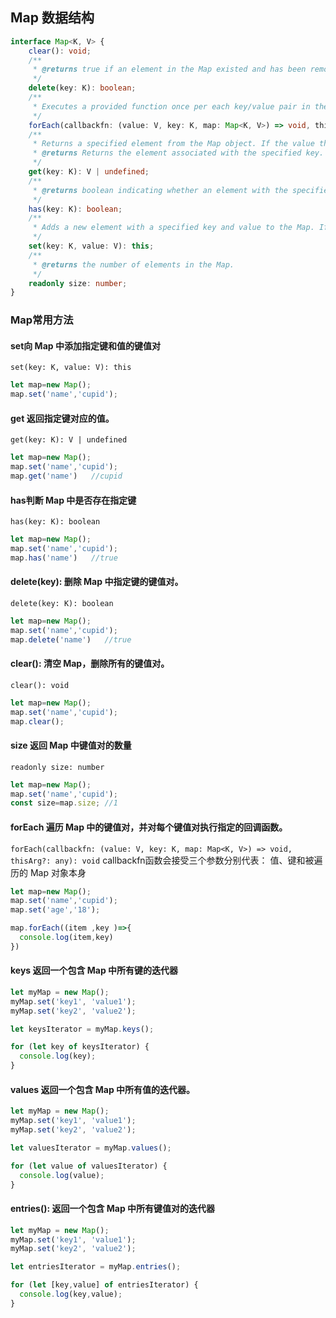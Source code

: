 ## Map 数据结构
```ts
interface Map<K, V> {
    clear(): void;
    /**
     * @returns true if an element in the Map existed and has been removed, or false if the element does not exist.
     */
    delete(key: K): boolean;
    /**
     * Executes a provided function once per each key/value pair in the Map, in insertion order.
     */
    forEach(callbackfn: (value: V, key: K, map: Map<K, V>) => void, thisArg?: any): void;
    /**
     * Returns a specified element from the Map object. If the value that is associated to the provided key is an object, then you will get a reference to that object and any change made to that object will effectively modify it inside the Map.
     * @returns Returns the element associated with the specified key. If no element is associated with the specified key, undefined is returned.
     */
    get(key: K): V | undefined;
    /**
     * @returns boolean indicating whether an element with the specified key exists or not.
     */
    has(key: K): boolean;
    /**
     * Adds a new element with a specified key and value to the Map. If an element with the same key already exists, the element will be updated.
     */
    set(key: K, value: V): this;
    /**
     * @returns the number of elements in the Map.
     */
    readonly size: number;
}
```

### Map常用方法

#### set向 Map 中添加指定键和值的键值对
`set(key: K, value: V): this` 
```js
let map=new Map();
map.set('name','cupid');
```

#### get 返回指定键对应的值。
`get(key: K): V | undefined`

```js
let map=new Map();
map.set('name','cupid');
map.get('name')   //cupid
```
#### has判断 Map 中是否存在指定键
`has(key: K): boolean`

```js
let map=new Map();
map.set('name','cupid');
map.has('name')   //true
```

#### delete(key): 删除 Map 中指定键的键值对。
`delete(key: K): boolean`
```js
let map=new Map();
map.set('name','cupid');
map.delete('name')   //true
```

#### clear(): 清空 Map，删除所有的键值对。
`clear(): void`
```js
let map=new Map();
map.set('name','cupid');
map.clear(); 
```

#### size 返回 Map 中键值对的数量
`readonly size: number` 
```js
let map=new Map();
map.set('name','cupid');
const size=map.size; //1
```

#### forEach 遍历 Map 中的键值对，并对每个键值对执行指定的回调函数。
`forEach(callbackfn: (value: V, key: K, map: Map<K, V>) => void, thisArg?: any): void`  callbackfn函数会接受三个参数分别代表： 值、键和被遍历的 Map 对象本身
```js
let map=new Map();
map.set('name','cupid');
map.set('age','18');

map.forEach((item ,key )=>{
  console.log(item,key)
})

```

#### keys 返回一个包含 Map 中所有键的迭代器

```js
let myMap = new Map();
myMap.set('key1', 'value1');
myMap.set('key2', 'value2');

let keysIterator = myMap.keys();

for (let key of keysIterator) {
  console.log(key);
}
```

#### values  返回一个包含 Map 中所有值的迭代器。

```js
let myMap = new Map();
myMap.set('key1', 'value1');
myMap.set('key2', 'value2');

let valuesIterator = myMap.values();

for (let value of valuesIterator) {
  console.log(value);
}
```

#### entries(): 返回一个包含 Map 中所有键值对的迭代器

```js
let myMap = new Map();
myMap.set('key1', 'value1');
myMap.set('key2', 'value2');

let entriesIterator = myMap.entries();

for (let [key,value] of entriesIterator) {
  console.log(key,value);
}
```
